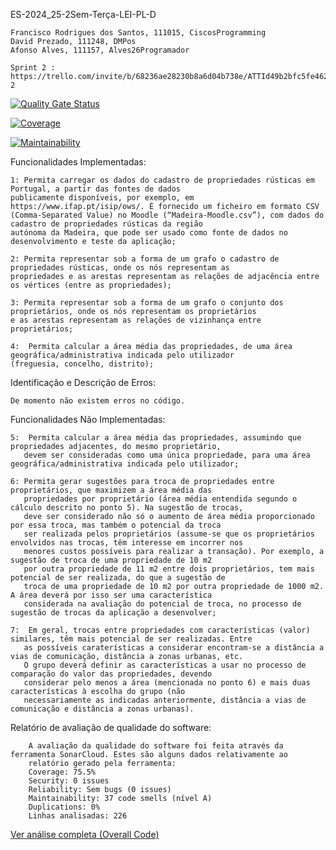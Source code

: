 ES-2024_25-2Sem-Terça-LEI-PL-D
   
    Francisco Rodrigues dos Santos, 111015, CiscosProgramming
    David Prezado, 111248, DMPos
    Afonso Alves, 111157, Alves26Programador

    Sprint 2 : https://trello.com/invite/b/68236ae28230b8a6d04b738e/ATTId49b2bfc5fe4624b4ddb42be5722d20f3138B616/sprint-2 

[![Quality Gate Status](https://sonarcloud.io/api/project_badges/measure?project=ES-Projeto_ES-2024_25-2Sem-Terca-LEI-PL-D&metric=alert_status)](https://sonarcloud.io/dashboard?id=ES-Projeto_ES-2024_25-2Sem-Terca-LEI-PL-D)

[![Coverage](https://sonarcloud.io/api/project_badges/measure?project=ES-Projeto_ES-2024_25-2Sem-Terca-LEI-PL-D&metric=coverage)](https://sonarcloud.io/dashboard?id=ES-Projeto_ES-2024_25-2Sem-Terca-LEI-PL-D)

[![Maintainability](https://sonarcloud.io/api/project_badges/measure?project=ES-Projeto_ES-2024_25-2Sem-Terca-LEI-PL-D&metric=sqale_rating)](https://sonarcloud.io/dashboard?id=ES-Projeto_ES-2024_25-2Sem-Terca-LEI-PL-D)

Funcionalidades Implementadas:
    
    1: Permita carregar os dados do cadastro de propriedades rústicas em Portugal, a partir das fontes de dados
    publicamente disponíveis, por exemplo, em https://www.ifap.pt/isip/ows/. É fornecido um ficheiro em formato CSV
    (Comma-Separated Value) no Moodle (“Madeira-Moodle.csv”), com dados do cadastro de propriedades rústicas da região
    autónoma da Madeira, que pode ser usado como fonte de dados no desenvolvimento e teste da aplicação;

    2: Permita representar sob a forma de um grafo o cadastro de propriedades rústicas, onde os nós representam as
    propriedades e as arestas representam as relações de adjacência entre os vértices (entre as propriedades);

    3: Permita representar sob a forma de um grafo o conjunto dos proprietários, onde os nós representam os proprietários
    e as arestas representam as relações de vizinhança entre proprietários;

    4:  Permita calcular a área média das propriedades, de uma área geográfica/administrativa indicada pelo utilizador
    (freguesia, concelho, distrito);


Identificação e Descrição de Erros:
    
    De momento não existem erros no código.


Funcionalidades Não Implementadas:

    5:  Permita calcular a área média das propriedades, assumindo que propriedades adjacentes, do mesmo proprietário,
       devem ser consideradas como uma única propriedade, para uma área geográfica/administrativa indicada pelo utilizador;

    6: Permita gerar sugestões para troca de propriedades entre proprietários, que maximizem a área média das
       propriedades por proprietário (área média entendida segundo o cálculo descrito no ponto 5). Na sugestão de trocas,
       deve ser considerado não só o aumento de área média proporcionado por essa troca, mas também o potencial da troca
       ser realizada pelos proprietários (assume-se que os proprietários envolvidos nas trocas, têm interesse em incorrer nos
       menores custos possíveis para realizar a transação). Por exemplo, a sugestão de troca de uma propriedade de 10 m2
       por outra propriedade de 11 m2 entre dois proprietários, tem mais potencial de ser realizada, do que a sugestão de
       troca de uma propriedade de 10 m2 por outra propriedade de 1000 m2. A área deverá por isso ser uma característica
       considerada na avaliação do potencial de troca, no processo de sugestão de trocas da aplicação a desenvolver;

    7:  Em geral, trocas entre propriedades com características (valor) similares, têm mais potencial de ser realizadas. Entre
       as possíveis caraterísticas a considerar encontram-se a distância a vias de comunicação, distância a zonas urbanas, etc.
       O grupo deverá definir as características a usar no processo de comparação do valor das propriedades, devendo
       considerar pelo menos a área (mencionada no ponto 6) e mais duas características à escolha do grupo (não
       necessariamente as indicadas anteriormente, distância a vias de comunicação e distância a zonas urbanas).

Relatório de avaliação de qualidade do software:

        A avaliação da qualidade do software foi feita através da ferramenta SonarCloud. Estes são alguns dados relativamente ao
        relatório gerado pela ferramenta:
        Coverage: 75.5% 
        Security: 0 issues
        Reliability: Sem bugs (0 issues)
        Maintainability: 37 code smells (nível A)
        Duplications: 0%
        Linhas analisadas: 226
[Ver análise completa (Overall Code)](https://sonarcloud.io/summary/overall?id=ES-Projeto_ES-2024_25-2Sem-Terca-LEI-PL-D)

  

